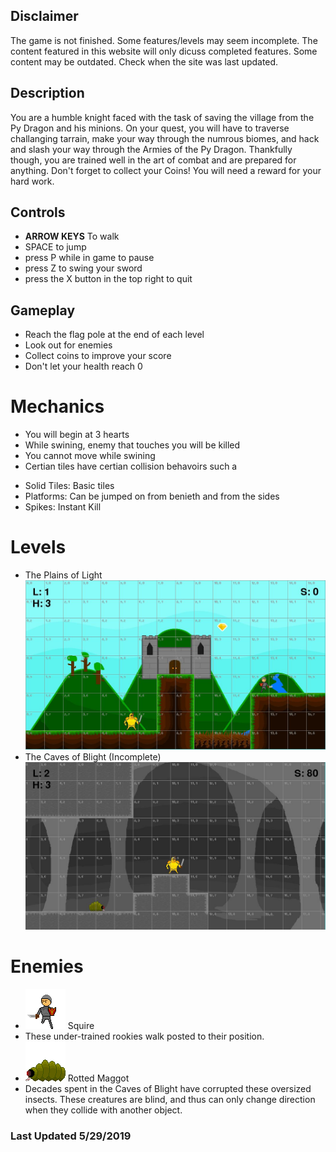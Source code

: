 ## Disclaimer
The game is not finished. Some features/levels may seem incomplete. The content featured in this website will only dicuss completed features. Some content may be outdated. Check when the site was last updated.

## Description
You are a humble knight faced with the task of saving the village from the Py Dragon and his minions. On your quest, you will have to traverse challanging tarrain, make your way through the numrous biomes, and hack and slash your way through the Armies of the Py Dragon. Thankfully though, you are trained well in the art of combat and are prepared for anything. Don't forget to collect your Coins! You will need a reward for your hard work.

## Controls
* **ARROW KEYS** To walk
* SPACE to jump
* press P while in game to pause
* press Z to swing your sword
* press the X button in the top right to quit

## Gameplay
* Reach the flag pole at the end of each level
* Look out for enemies
* Collect coins to improve your score
* Don't let your health reach 0

# Mechanics
* You will begin at 3 hearts
* While swining, enemy that touches you will be killed
* You cannot move while swining
* Certian tiles have certian collision behavoirs such a
- Solid Tiles: Basic tiles
- Platforms: Can be jumped on from benieth and from the sides
- Spikes: Instant Kill 

# Levels
* The Plains of Light
![Screenshot](https://raw.githubusercontent.com/lginn26/py-knight/master/assets/images/website_content/pyknight-screenshot(1).JPG)
* The Caves of Blight (Incomplete)
![Screenshot](https://raw.githubusercontent.com/lginn26/py-knight/master/assets/images/website_content/pyknight-screenshot(2).JPG)

# Enemies
* ![Squire](https://raw.githubusercontent.com/lginn26/py-knight/master/assets/images/characters/squire_1.png) Squire
* These under-trained rookies walk posted to their position. 
* ![Rotted Maggot](https://raw.githubusercontent.com/lginn26/py-knight/master/assets/images/characters/rotted_maggot1.png) Rotted Maggot
* Decades spent in the Caves of Blight have corrupted these oversized insects. These creatures are blind, and thus can only change direction when they collide with another object.

### Last Updated 5/29/2019
